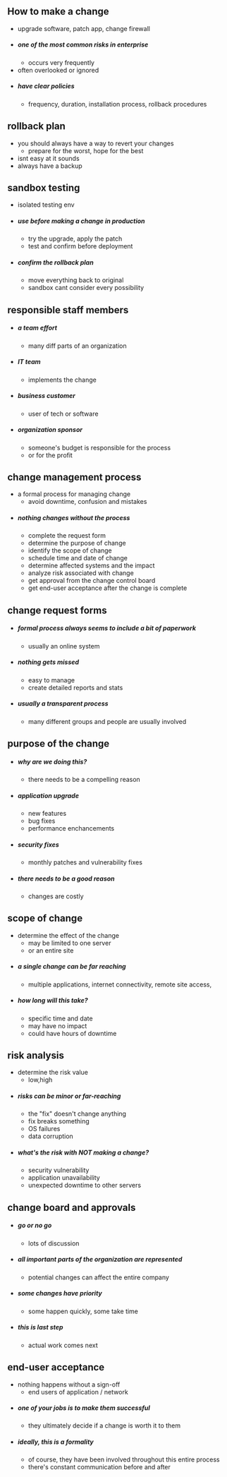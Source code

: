## How to make a change
- upgrade software, patch app, change firewall
- ##### one of the most common risks in enterprise
	- occurs very frequently
- often overlooked or ignored
- ##### have clear policies
	- frequency, duration, installation process, rollback procedures

## rollback plan
 - you should always have a way to revert your changes
	 - prepare for the worst, hope for the best 
- isnt easy at it sounds
- always have a backup

## sandbox testing 
- isolated testing env
- ##### use before making a change in production 
	- try the upgrade, apply the patch
	- test and confirm before deployment
- ##### confirm the rollback plan 
	- move everything back to original 
	- sandbox cant consider every possibility

## responsible staff members
- ##### a team effort
	- many diff parts of an organization
- ##### IT team
	- implements the change
- ##### business customer
	- user of tech or software
- ##### organization sponsor
	- someone's budget is responsible for the process
	- or for the profit

## change management process
- a formal process for managing change
	- avoid downtime, confusion and mistakes
- ##### nothing changes without the process
	- complete the request form 
	- determine the purpose of change
	- identify the scope of change
	- schedule time and date of change
	- determine affected systems and the impact
	- analyze risk associated with change
	- get approval from the change control board
	- get end-user acceptance after the change is complete

## change request forms
- ##### formal process always seems to include a bit of paperwork
	- usually an online system 
- ##### nothing gets missed
	- easy to manage
	- create detailed reports and stats
- ##### usually a transparent process
	- many different groups and people are usually involved

## purpose of the change
- ##### why are we doing this?
	- there needs to be a compelling reason
- ##### application upgrade
	- new features
	- bug fixes
	- performance enchancements
- ##### security fixes
	-  monthly patches and vulnerability fixes
- ##### there needs to be a good reason
	- changes are costly

## scope of change
- determine the effect of the change
	- may be limited to one server
	- or an entire site
- ##### a single change can be far reaching 
	- multiple applications, internet connectivity, remote site access, 
- ##### how long will this take?
	- specific time and date
	- may have no impact
	- could have hours of downtime

## risk analysis
- determine the risk value
	- low,high
- ##### risks can be minor or far-reaching
	- the "fix" doesn't change anything
	- fix breaks something
	- OS failures
	- data corruption
- ##### what's the risk with NOT making a change?
	- security vulnerability
	- application unavailability
	- unexpected downtime to other servers

## change board and approvals
- ##### go or no go
	- lots of discussion
- ##### all important parts of the organization are represented
	- potential changes can affect the entire company
- ##### some changes have priority
	- some happen quickly, some take time
- ##### this is last step
	- actual work comes next

## end-user acceptance
- nothing happens without a sign-off
	- end users of application / network
- ##### one of your jobs is to make them successful
	- they ultimately decide if a change is worth it to them
- ##### ideally, this is a formality
	- of course, they have been involved throughout this entire process
	- there's constant communication before and after 